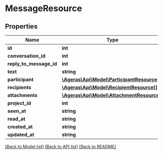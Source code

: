 # MessageResource

## Properties
Name | Type | Description | Notes
------------ | ------------- | ------------- | -------------
**id** | **int** |  | [optional] 
**conversation_id** | **int** |  | [optional] 
**reply_to_message_id** | **int** |  | [optional] 
**text** | **string** |  | [optional] 
**participant** | [**\Ageras\Api\Model\ParticipantResource**](ParticipantResource.md) |  | [optional] 
**recipients** | [**\Ageras\Api\Model\RecipientResource[]**](RecipientResource.md) |  | [optional] 
**attachments** | [**\Ageras\Api\Model\AttachmentResource[]**](AttachmentResource.md) |  | [optional] 
**project_id** | **int** |  | [optional] 
**seen_at** | **string** |  | [optional] 
**read_at** | **string** |  | [optional] 
**created_at** | **string** |  | [optional] 
**updated_at** | **string** |  | [optional] 

[[Back to Model list]](../README.md#documentation-for-models) [[Back to API list]](../README.md#documentation-for-api-endpoints) [[Back to README]](../README.md)


